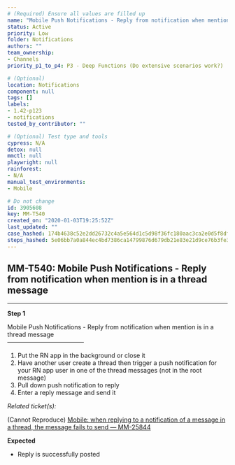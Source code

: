 ```yaml
---
# (Required) Ensure all values are filled up
name: "Mobile Push Notifications - Reply from notification when mention is in a thread message"
status: Active
priority: Low
folder: Notifications
authors: ""
team_ownership:
- Channels
priority_p1_to_p4: P3 - Deep Functions (Do extensive scenarios work?)

# (Optional)
location: Notifications
component: null
tags: []
labels:
- 1.42-p123
- notifications
tested_by_contributor: ""

# (Optional) Test type and tools
cypress: N/A
detox: null
mmctl: null
playwright: null
rainforest:
- N/A
manual_test_environments:
- Mobile

# Do not change
id: 3905608
key: MM-T540
created_on: "2020-01-03T19:25:52Z"
last_updated: ""
case_hashed: 174b4638c52e2dd26732c4a5e564d1c5d98f36fc180aac3ca2e0d5f8df5bff93b0c5ca8128b484329c6af1c0414a0e7e
steps_hashed: 5e06bb7a0a844ec4bd7386ca14799876d679db21e83e21d9ce76b3fe36c8963856a1e1412af05bcbf8d6401600588281
---
```


<!-- (Auto-generated) Based on frontmatter's "key" and "name" -->

## MM-T540: Mobile Push Notifications - Reply from notification when mention is in a thread message

---

**Step 1**

Mobile Push Notifications - Reply from notification when mention is in a thread message\
–––––––––––––––––––––––––

1. Put the RN app in the background or close it
2. Have another user create a thread then trigger a push notification for your RN app user in one of the thread messages (not in the root message)
3. Pull down push notification to reply
4. Enter a reply message and send it

_Related ticket(s):_

(Cannot Reproduce) [Mobile: when replying to a notification of a message in a thread, the message fails to send — MM-25844](https://mattermost.atlassian.net/browse/MM-25844)

**Expected**

- Reply is successfully posted
